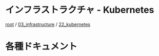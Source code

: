 # インフラストラクチャ - Kubernetes

[root](./../../../README.md) 
/ [03_infrastructure](./../README.md) 
/ [22_kubernetes](./README.md)

# 各種ドキュメント

